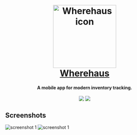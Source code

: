 

<h1 align="center">
  <br>
  <img src="https://raw.githubusercontent.com/qjack001/Wherehouse/master/wherehous/assets/app_icon_dark/web_hi_res_512.png" alt="Wherehaus icon" width="200"></a>
  <br>
  <a href="https://qjack001.github.io/Wherehouse/">Wherehaus</a>
</h1>


<h4 align="center">A mobile app for modern inventory tracking.</h4>

<p align="center">
  <img src="https://img.shields.io/badge/android-passing-brightgreen.svg">
  <img src="https://img.shields.io/badge/ios-untested-red.svg">
</p>


## Screenshots
![screenshot 1](https://raw.githubusercontent.com/qjack001/Wherehouse/master/wherehous/assets/Screenshot_20180904-195345.jpg)
![screenshot 1](https://raw.githubusercontent.com/qjack001/Wherehouse/master/wherehous/assets/Screenshot_20180904-195251.jpg)
